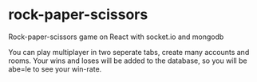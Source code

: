 # rock-paper-scissors

Rock-paper-scissors game on React with socket.io and mongodb

You can play multiplayer in two seperate tabs, create many accounts and rooms. 
Your wins and loses will be added to the database, so you will be abe=le to see your win-rate.
